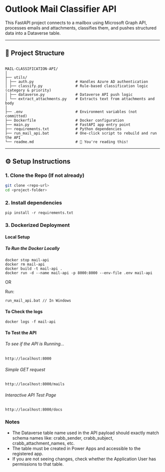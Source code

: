 # Outlook Mail Classifier API

This FastAPI project connects to a mailbox using Microsoft Graph API, processes emails and attachments, classifies them, and pushes structured data into a Dataverse table.

---

## 📁 Project Structure

```

MAIL-CLASSIFICATION-API/
│
├── utils/
│ ├── auth.py                   # Handles Azure AD authentication
│ ├── classify.py               # Rule-based classification logic (category & priority)
│ ├── dataverse.py              # Dataverse API push logic
│ └── extract_attachments.py    # Extracts text from attachments and body
│
├── .env                        # Environment variables (not committed)
├── Dockerfile                  # Docker configuration
├── main.py                     # FastAPI app entry point
├── requirements.txt            # Python dependencies
├── run_mail_api.bat            # One-click script to rebuild and run the API
└── readme.md                   # 📖 You're reading this!
```

---

## ⚙️ Setup Instructions

### 1. Clone the Repo (If not already)
```bash
git clone <repo-url>
cd <project-folder>
```

### 2. Install dependencies
```
pip install -r requirements.txt
```

### 3. Dockerized Deployment

#### Local Setup

##### To Run the Docker Locally

```
docker stop mail-api
docker rm mail-api
docker build -t mail-api .
docker run -d --name mail-api -p 8000:8000 --env-file .env mail-api
```

OR

Run:

```
run_mail_api.bat // In Windows
```

#### To Check the logs

```
docker logs -f mail-api
```

#### To Test the API

###### To see if the API is Running...
```
http://localhost:8000
```

###### Simple GET request
```
http://localhost:8000/mails
```

###### Interactive API Test Page
```
http://localhost:8000/docs
```

### Notes
- The Dataverse table name used in the API payload should exactly match schema names like:
    crabb_sender, crabb_subject, crabb_attachment_names, etc.
- The table must be created in Power Apps and accessible to the registered app.
- If you are not seeing changes, check whether the Application User has permissions to that table.